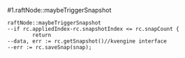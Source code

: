 #1.raftNode::maybeTriggerSnapshot

```
raftNode::maybeTriggerSnapshot
--if rc.appliedIndex-rc.snapshotIndex <= rc.snapCount {
		return
--data, err := rc.getSnapshot()//kvengine interface
--err := rc.saveSnap(snap); 
```